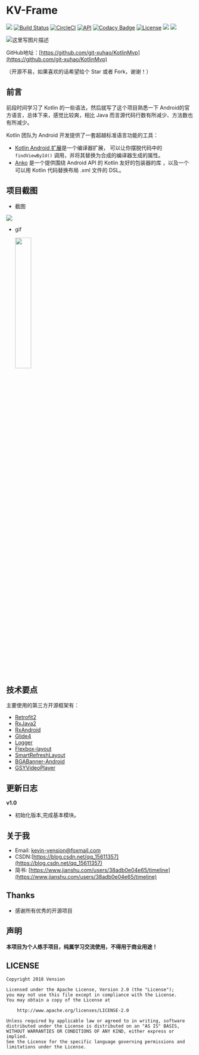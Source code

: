 # KV-Frame

[![](https://jitpack.io/v/git-xuhao/KotlinMvp.svg)](https://jitpack.io/#git-xuhao/KotlinMvp)
[![Build Status](https://travis-ci.org/git-xuhao/KotlinMvp.svg?branch=master)](https://travis-ci.org/git-xuhao/KotlinMvp)
[![CircleCI](https://circleci.com/gh/git-xuhao/KotlinMvp/tree/master.svg?style=svg)](https://circleci.com/gh/git-xuhao/KotlinMvp/tree/master)
[![API](https://img.shields.io/badge/API-19%2B-brightgreen.svg?style=flat)](https://android-arsenal.com/api?level=19)
[![Codacy Badge](https://api.codacy.com/project/badge/Grade/0ee634e0cc3042f8a98e33d6135f39a6)](https://www.codacy.com/app/git-xuhao/KotlinMvp?utm_source=github.com&amp;utm_medium=referral&amp;utm_content=git-xuhao/KotlinMvp&amp;utm_campaign=Badge_Grade)
[![License](https://img.shields.io/badge/License-Apache%202.0-blue.svg)](https://opensource.org/licenses/Apache-2.0)
[![](https://img.shields.io/badge/Author-xuhao-blue.svg)](http://xuhaoblog.com)
[![](https://img.shields.io/badge/QQ-504105930-orange.svg)](http://xuhaoblog.com)


![这里写图片描述](http://oyp2zrwnm.bkt.clouddn.com/ic_launcher.png)

GitHub地址：[https://github.com/git-xuhao/KotlinMvp](https://github.com/git-xuhao/KotlinMvp)

（开源不易，如果喜欢的话希望给个 Star 或者 Fork，谢谢！）


## 前言

前段时间学习了 Kotlin 的一些语法，然后就写了这个项目熟悉一下 Android的官方语言，总体下来，感觉比较爽，相比 Java 而言源代码行数有所减少、方法数也有所减少。

Kotlin 团队为 Android 开发提供了一套超越标准语言功能的工具：

- [Kotlin Android 扩展](https://www.kotlincn.net/docs/tutorials/android-plugin.html)是一个编译器扩展， 可以让你摆脱代码中的 `findViewById()` 调用，并将其替换为合成的编译器生成的属性。
- [Anko](http://github.com/kotlin/anko) 是一个提供围绕 Android API 的 Kotlin 友好的包装器的库 ，以及一个可以用 Kotlin 代码替换布局 .xml 文件的 DSL。

## 项目截图

- 截图

![](http://oyp2zrwnm.bkt.clouddn.com/pt2017_12_09_10_27_10.jpg)

- gif

   <img src="/screenshot/kotlin-mvp-1.gif" style="width: 30%;">



## 技术要点
主要使用的第三方开源框架有：

 - [Retrofit2](https://github.com/square/retrofit)
 - [RxJava2](https://github.com/ReactiveX/RxJava)
 - [RxAndroid](https://github.com/ReactiveX/RxAndroid)
 - [Glide4](https://github.com/bumptech/glide)
 - [Logger](https://github.com/orhanobut/logger)
 - [Flexbox-layout](https://github.com/google/flexbox-layout)
 - [SmartRefreshLayout](https://github.com/scwang90/SmartRefreshLayout)
 - [BGABanner-Android](https://github.com/bingoogolapple/BGABanner-Android)
 - [GSYVideoPlayer](https://github.com/CarGuo/GSYVideoPlayer)


## 更新日志

**v1.0**

 - 初始化版本,完成基本模块。

## 关于我

 - Email: kevin-vension@foxmail.com
 - CSDN:[https://blog.csdn.net/qq_15611357](https://blog.csdn.net/qq_15611357)
 - 简书: [https://www.jianshu.com/users/38adb0e04e65/timeline](https://www.jianshu.com/users/38adb0e04e65/timeline)

## Thanks

- 感谢所有优秀的开源项目

## 声明
**本项目为个人练手项目，纯属学习交流使用，不得用于商业用途！**

## LICENSE

```
Copyright 2018 Vension

Licensed under the Apache License, Version 2.0 (the "License");
you may not use this file except in compliance with the License.
You may obtain a copy of the License at

    http://www.apache.org/licenses/LICENSE-2.0

Unless required by applicable law or agreed to in writing, software
distributed under the License is distributed on an "AS IS" BASIS,
WITHOUT WARRANTIES OR CONDITIONS OF ANY KIND, either express or implied.
See the License for the specific language governing permissions and
limitations under the License.
```


